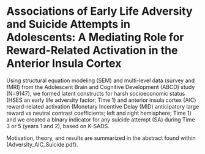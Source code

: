# Associations of Early Life Adversity and Suicide Attempts in Adolescents: A Mediating Role for Reward-Related Activation in the Anterior Insula Cortex

Using structural equation modeling (SEM) and multi-level data (survey and fMRI) from the Adolescent Brain and Cognitive Development (ABCD) study (N=9147), we formed latent constructs for harsh socioeconomic status (HSES an early life adversity factor; Time 1) and anterior insula cortex (AIC) reward-related activation (Monetary Incentive Delay (MID) anticipatory large reward vs neutral contrast coefficients; left and right hemisphere; Time 1) and we created a binary indicator for any suicide attempt (SA) during Time 3 or 5 (years 1 and 2), based on K-SADS.

Motivation, theory, and results are summarized in the abstract found within (Adversity_AIC_Suicide.pdf).